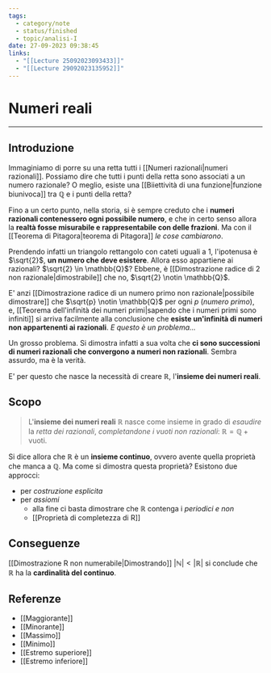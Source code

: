 ```yaml
---
tags:
  - category/note
  - status/finished
  - topic/analisi-I
date: 27-09-2023 09:38:45
links:
  - "[[Lecture 25092023093433]]"
  - "[[Lecture 29092023135952]]"
---
```

# Numeri reali
---
## Introduzione
Immaginiamo di porre su una retta tutti i [[Numeri razionali|numeri razionali]]. Possiamo dire che tutti i punti della retta sono associati a un numero razionale? O meglio, esiste una [[Biiettività di una funzione|funzione biunivoca]] tra $\mathbb{Q}$ e i punti della retta?

Fino a un certo punto, nella storia, si è sempre creduto che i **numeri razionali contenessero ogni possibile numero**, e che in certo senso allora la **realtà fosse misurabile e rappresentabile con delle frazioni**. Ma con il [[Teorema di Pitagora|teorema di Pitagora]] _le cose cambiarono_.

Prendendo infatti un triangolo rettangolo con cateti uguali a 1, l'ipotenusa è $\sqrt{2}$, **un numero che deve esistere**. Allora esso appartiene ai razionali? $\sqrt{2} \in \mathbb{Q}$? Ebbene, è [[Dimostrazione radice di 2 non razionale|dimostrabile]] che no, $\sqrt{2} \notin \mathbb{Q}$.

E' anzi [[Dimostrazione radice di un numero primo non razionale|possibile dimostrare]] che $\sqrt{p} \notin \mathbb{Q}$ per ogni $p$ (_numero primo_), e, [[Teorema dell'infinità dei numeri primi|sapendo che i numeri primi sono infiniti]] si arriva facilmente alla conclusione che **esiste un'infinità di numeri non appartenenti ai razionali**. _E questo è un problema..._

Un grosso problema. Si dimostra infatti a sua volta che **ci sono successioni di numeri razionali che convergono a numeri non razionali**. Sembra assurdo, ma è la verità.

E' per questo che nasce la necessità di creare $\mathbb{R}$, l'**insieme dei numeri reali**.

## Scopo
> L'**insieme dei numeri reali** $\mathbb{R}$ nasce come insieme in grado di _esaudire_ la _retta dei razionali_, _completandone i vuoti non razionali_: $\mathbb{R} = \mathbb{Q} + \text{vuoti}$.

Si dice allora che $\mathbb{R}$ è un **insieme continuo**, ovvero avente quella proprietà che manca a $\mathbb{Q}$. Ma come si dimostra questa proprietà?
Esistono due approcci:
- per _costruzione esplicita_
- per _assiomi_
	- alla fine ci basta dimostrare che $\mathbb{R}$ contenga i _periodici e non_
	- [[Proprietà di completezza di R]]

## Conseguenze
[[Dimostrazione R non numerabile|Dimostrando]] $|\mathbb{N}| < |\mathbb{R}|$ si conclude che $\mathbb{R}$ ha la **cardinalità del continuo**.

## Referenze
- [[Maggiorante]]
- [[Minorante]]
- [[Massimo]]
- [[Minimo]]
- [[Estremo superiore]]
- [[Estremo inferiore]]